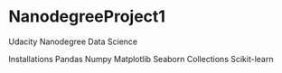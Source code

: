 # NanodegreeProject1
Udacity Nanodegree Data Science

Installations
Pandas
Numpy
Matplotlib
Seaborn
Collections
Scikit-learn
